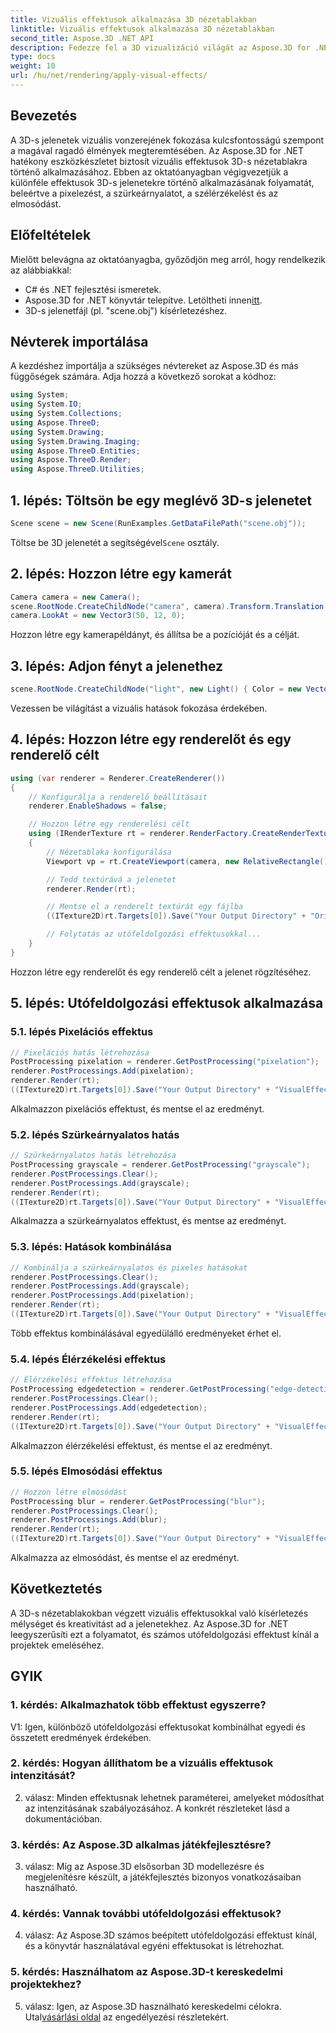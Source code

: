 ```yaml
---
title: Vizuális effektusok alkalmazása 3D nézetablakban
linktitle: Vizuális effektusok alkalmazása 3D nézetablakban
second_title: Aspose.3D .NET API
description: Fedezze fel a 3D vizualizáció világát az Aspose.3D for .NET segítségével. Ismerje meg, hogyan alkalmazhat magával ragadó vizuális effektusokat jeleneteire a lépésről lépésre bemutatott útmutatók segítségével. Emelje fel projektjeit pixelezési, szürkeárnyalatos, élészlelési és elmosódási effektusokkal.
type: docs
weight: 10
url: /hu/net/rendering/apply-visual-effects/
---
```

## Bevezetés

A 3D-s jelenetek vizuális vonzerejének fokozása kulcsfontosságú szempont a magával ragadó élmények megteremtésében. Az Aspose.3D for .NET hatékony eszközkészletet biztosít vizuális effektusok 3D-s nézetablakra történő alkalmazásához. Ebben az oktatóanyagban végigvezetjük a különféle effektusok 3D-s jelenetekre történő alkalmazásának folyamatát, beleértve a pixelezést, a szürkeárnyalatot, a szélérzékelést és az elmosódást.

## Előfeltételek

Mielőtt belevágna az oktatóanyagba, győződjön meg arról, hogy rendelkezik az alábbiakkal:

- C# és .NET fejlesztési ismeretek.
-  Aspose.3D for .NET könyvtár telepítve. Letöltheti innen[itt](https://releases.aspose.com/3d/net/).
- 3D-s jelenetfájl (pl. "scene.obj") kísérletezéshez.

## Névterek importálása

A kezdéshez importálja a szükséges névtereket az Aspose.3D és más függőségek számára. Adja hozzá a következő sorokat a kódhoz:

```csharp
using System;
using System.IO;
using System.Collections;
using Aspose.ThreeD;
using System.Drawing;
using System.Drawing.Imaging;
using Aspose.ThreeD.Entities;
using Aspose.ThreeD.Render;
using Aspose.ThreeD.Utilities;
```

## 1. lépés: Töltsön be egy meglévő 3D-s jelenetet

```csharp
Scene scene = new Scene(RunExamples.GetDataFilePath("scene.obj"));
```

 Töltse be 3D jelenetét a segítségével`Scene` osztály.

## 2. lépés: Hozzon létre egy kamerát

```csharp
Camera camera = new Camera();
scene.RootNode.CreateChildNode("camera", camera).Transform.Translation = new Vector3(2, 44, 66);
camera.LookAt = new Vector3(50, 12, 0);
```

Hozzon létre egy kamerapéldányt, és állítsa be a pozícióját és a célját.

## 3. lépés: Adjon fényt a jelenethez

```csharp
scene.RootNode.CreateChildNode("light", new Light() { Color = new Vector3(Color.White), LightType = LightType.Point }).Transform.Translation = new Vector3(26, 57, 43);
```

Vezessen be világítást a vizuális hatások fokozása érdekében.

## 4. lépés: Hozzon létre egy renderelőt és egy renderelő célt

```csharp
using (var renderer = Renderer.CreateRenderer())
{
    // Konfigurálja a renderelő beállításait
    renderer.EnableShadows = false;

    // Hozzon létre egy renderelési célt
    using (IRenderTexture rt = renderer.RenderFactory.CreateRenderTexture(new RenderParameters(), 1, 1024, 1024))
    {
        // Nézetablaka konfigurálása
        Viewport vp = rt.CreateViewport(camera, new RelativeRectangle() { ScaleWidth = 1, ScaleHeight = 1 });

        // Tedd textúrává a jelenetet
        renderer.Render(rt);

        // Mentse el a renderelt textúrát egy fájlba
        ((ITexture2D)rt.Targets[0]).Save("Your Output Directory" + "Original_viewport_out.png", ImageFormat.Png);

        // Folytatás az utófeldolgozási effektusokkal...
    }
}
```

Hozzon létre egy renderelőt és egy renderelő célt a jelenet rögzítéséhez.

## 5. lépés: Utófeldolgozási effektusok alkalmazása

### 5.1. lépés Pixelációs effektus

```csharp
// Pixelációs hatás létrehozása
PostProcessing pixelation = renderer.GetPostProcessing("pixelation");
renderer.PostProcessings.Add(pixelation);
renderer.Render(rt);
((ITexture2D)rt.Targets[0]).Save("Your Output Directory" + "VisualEffect_pixelation_out.png", ImageFormat.Png);
```

Alkalmazzon pixelációs effektust, és mentse el az eredményt.

### 5.2. lépés Szürkeárnyalatos hatás

```csharp
// Szürkeárnyalatos hatás létrehozása
PostProcessing grayscale = renderer.GetPostProcessing("grayscale");
renderer.PostProcessings.Clear();
renderer.PostProcessings.Add(grayscale);
renderer.Render(rt);
((ITexture2D)rt.Targets[0]).Save("Your Output Directory" + "VisualEffect_grayscale_out.png", ImageFormat.Png);
```

Alkalmazza a szürkeárnyalatos effektust, és mentse az eredményt.

### 5.3. lépés: Hatások kombinálása

```csharp
// Kombinálja a szürkeárnyalatos és pixeles hatásokat
renderer.PostProcessings.Clear();
renderer.PostProcessings.Add(grayscale);
renderer.PostProcessings.Add(pixelation);
renderer.Render(rt);
((ITexture2D)rt.Targets[0]).Save("Your Output Directory" + "VisualEffect_grayscale+pixelation_out.png", ImageFormat.Png);
```

Több effektus kombinálásával egyedülálló eredményeket érhet el.

### 5.4. lépés Élérzékelési effektus

```csharp
// Élérzékelési effektus létrehozása
PostProcessing edgedetection = renderer.GetPostProcessing("edge-detection");
renderer.PostProcessings.Clear();
renderer.PostProcessings.Add(edgedetection);
renderer.Render(rt);
((ITexture2D)rt.Targets[0]).Save("Your Output Directory" + "VisualEffect_edgedetection_out.png", ImageFormat.Png);
```

Alkalmazzon élérzékelési effektust, és mentse el az eredményt.

### 5.5. lépés Elmosódási effektus

```csharp
// Hozzon létre elmosódást
PostProcessing blur = renderer.GetPostProcessing("blur");
renderer.PostProcessings.Clear();
renderer.PostProcessings.Add(blur);
renderer.Render(rt);
((ITexture2D)rt.Targets[0]).Save("Your Output Directory" + "VisualEffect_blur_out.png", ImageFormat.Png);
```

Alkalmazza az elmosódást, és mentse el az eredményt.

## Következtetés

A 3D-s nézetablakokban végzett vizuális effektusokkal való kísérletezés mélységet és kreativitást ad a jelenetekhez. Az Aspose.3D for .NET leegyszerűsíti ezt a folyamatot, és számos utófeldolgozási effektust kínál a projektek emeléséhez.

## GYIK

### 1. kérdés: Alkalmazhatok több effektust egyszerre?

V1: Igen, különböző utófeldolgozási effektusokat kombinálhat egyedi és összetett eredmények érdekében.

### 2. kérdés: Hogyan állíthatom be a vizuális effektusok intenzitását?

2. válasz: Minden effektusnak lehetnek paraméterei, amelyeket módosíthat az intenzitásának szabályozásához. A konkrét részleteket lásd a dokumentációban.

### 3. kérdés: Az Aspose.3D alkalmas játékfejlesztésre?

3. válasz: Míg az Aspose.3D elsősorban 3D modellezésre és megjelenítésre készült, a játékfejlesztés bizonyos vonatkozásaiban használható.

### 4. kérdés: Vannak további utófeldolgozási effektusok?

4. válasz: Az Aspose.3D számos beépített utófeldolgozási effektust kínál, és a könyvtár használatával egyéni effektusokat is létrehozhat.

### 5. kérdés: Használhatom az Aspose.3D-t kereskedelmi projektekhez?

 5. válasz: Igen, az Aspose.3D használható kereskedelmi célokra. Utal[vásárlási oldal](https://purchase.aspose.com/buy) az engedélyezési részletekért.